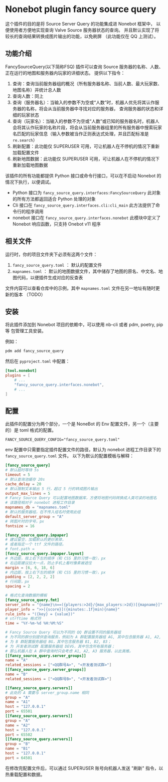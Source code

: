 # Nonebot plugin fancy source query

这个插件的目的是将 Source Server Query 的功能集成进 Nonebot 框架中，
以便使用者方便地实现查询 Valve Source 服务器状态的查询。
并且默认实现了将较长的查询结果转换成图片输出的功能，以免刷屏
（此功能仅在 QQ 上测试）。


## 功能介绍

FancySourceQuery(以下简称FSQ) 插件可以查询 Source 服务器的名称、人数、正在运行的地图和服务器内玩家的详细状态。
提供以下指令：

1. 查询：查询当前服务器组的概况（所有服务器名称、当前人数、最大玩家数、地图名称）并统计总人数
2. 查询人数：同上
3. 查询（服务器名）：当输入的参数不为空或“人数”时，机器人优先将其认作服务器的名称，将会从当前服务器中寻找对应的服务器，
    查询服务器的状态和详细的玩家状态
4. 查询（玩家名）：当输入的参数不为空或“人数”或已知的服务器名时，机器人会将其认作玩家的名称片段，将会从当前服务器组里的所有服务器中搜索玩家名匹配的玩家信息（输入参数被当作正则表达式处理，并且匹配标准是 `re.search`）
5. 刷新配置：此功能仅 SUPERUSER 可用，可让机器人在不停机的情况下重新加载配置文件
6. 刷新地图数据：此功能仅 SUPERUSER 可用，可让机器人在不停机的情况下重新加载地图数据

该插件的所有功能都提供 Python 接口或命令行接口，可以在不启动 Nonebot 的情况下执行，以便调试。

+ Python 接口为 `fancy_source_query.interfaces:FancySourceQuery` 此对象的所有方法都返回适合 Python 处理的对象
+ Cli 接口在 `fancy_source_query.interfaces.cli:cli_main` 此方法提供了命令行的程序调用
+ nonebot 接口在 `fancy_source_query.interfaces.nonebot` 此模块中定义了 Nonebot 响应函数，只支持 Onebot v11 程序

## 相关文件

运行时，你的项目文件夹下必须有这两个文件：

1. `fancy_source_query.toml` ： 默认的配置文件
2. `mapnames.toml` ： 默认的地图数据文件，其中储存了地图的原名、中文名、地图代码，以便插件生成对应的反查表

文件内容可以查看仓库中的示例，其中 `mapnames.toml` 文件在另一地址有随时更新的版本 （TODO）

## 安装

将此插件添加到 Nonebot 项目的依赖中，可以使用 nb-cli 或者 pdm, poetry, pip 等
包管理工具安装。

例如：

```sh
pdm add fancy_source_query
```

然后在 `pyproject.toml` 中配置：

```toml
[tool.nonebot]
plugins = [
    # ...
    "fancy_source_query.interfaces.nonebot",
    # ...
]
```

## 配置

此插件的配置分为两个部分，一个是 NoneBot 的 Env 配置文件，另一个（主要的）是 toml 格式的配置。

```env
FANCY_SOURCE_QUERY_CONFIG="fancy_source_query.toml"
```

env 配置中只需要指定插件配置文件的路径，默认为 nonebot 进程工作目录下的 `fancy_source_query.toml` 文件。
以下为默认的配置模板与解释：

```toml
[fancy_source_query]
# 默认超时等待 5s
timeout = 5
# 默认查询池缓存 20s
cache_delay = 20
# 默认限制文本输出 5 行，超过 5 行的转成图片输出
output_max_lines = 5
# Fancy Source Query 可以配置地图数据库，方便将地图代码转换成人类可读的地图名
# 该路径相对于 nonebot 进程工作目录
mapnames_db = "mapnames.toml"
# 默认的服务器组，在不传入组名时使用此组
default_server_group = "A"
# 转图片时的字号，px
fontsize = 16

[fancy_source_query.impaper]
# 建议留空，加载默认的更纱黑体，
# 或者指定一个 ttf 文件的路径。
# font.path =
[fancy_source_query.impaper.layout]
# 外边距，按上右下左的顺序（和 CSS 里的习惯一致），px
# 右边距建议拉大一点，防止手机上看时像素被遮住
margin = [6, 6, 18, 6]
# 内边距，按上右下左的顺序（和 CSS 里的习惯一致），px
padding = [2, 2, 2, 2]
# 行间距，px
spacing = 2

# 格式化查询数据的模板
[fancy_source_query.fmt]
server_info = "{name}\n==({players:>2d}/{max_players:>2d})[{mapname}]"
player_info = ">>[{score}]({minutes:.1f}min){name}"
rule_info = "({key} = {value})"
# strftime 格式符
time = "%Y-%m-%d %H:%M:%S"

# Fancy Source Query 可以为不同的 QQ 群设置不同的服务器组
# 为不同的群分别提供查询服务，例如为 A 群配置服务器组 AG, 其中包含服务器 A1, A2, A3；
# 为 B 群配置服务器组 BG，其中包含服务器 B1, B2, B3；
# 为 开发者测试群 配置服务器组 DEVG，其中包含所有服务器；
# 那么机器人在 A 群中查询时只会考虑 A1, A2, A3 服务器，以此类推。
[[fancy_source_query.server_groups]]
name = "A"
related_sessions = ["<QQ群号A>", "<开发者测试群>"]
[[fancy_source_query.server_groups]]
name = "B"
related_sessions = ["<QQ群号B>", "<开发者测试群>"]

[[fancy_source_query.servers]]
# 此处的 A 需要与 server_group.name 相同
group = "A"
name = "A1"
host = "127.0.0.1"
port = 65501
[[fancy_source_query.servers]]
group = "A"
name = "A2"
host = "127.0.0.1"
port = 65502
[[fancy_source_query.servers]]
group = "B"
name = "B1"
host = "127.0.0.1"
port = 64501
```

在修改完配置文件后，可以通过 SUPERUSER 账号向机器人发送 "刷新" 指令，以热重载配置和数据。

